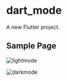 # dart_mode

A new Flutter project.

## Sample Page

![lightmode](https://github.com/user-attachments/assets/542987b2-15d4-4986-b747-b3773227fee2)

![darkmode](https://github.com/user-attachments/assets/fb6f19c2-0c67-4d0f-878d-c6f2dbbe6743)

